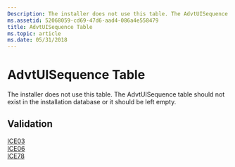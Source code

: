 ```yaml
---
Description: The installer does not use this table. The AdvtUISequence table should not exist in the installation database or it should be left empty.
ms.assetid: 52068059-cd69-47d6-aad4-086a4e558479
title: AdvtUISequence Table
ms.topic: article
ms.date: 05/31/2018
---
```


# AdvtUISequence Table

The installer does not use this table. The AdvtUISequence table should not exist in the installation database or it should be left empty.

## Validation

<dl>

[ICE03](ice03.md)  
[ICE06](ice06.md)  
[ICE78](ice78.md)  
</dl>

 

 



